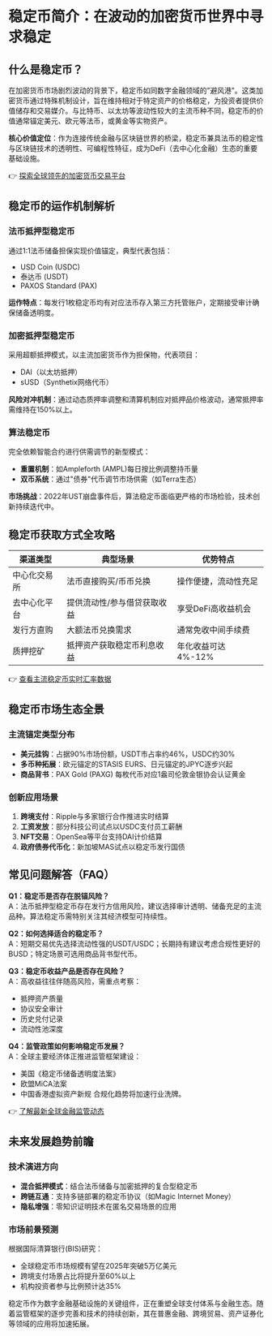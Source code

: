 # 稳定币简介：在波动的加密货币世界中寻求稳定

## 什么是稳定币？

在加密货币市场剧烈波动的背景下，稳定币如同数字金融领域的"避风港"。这类加密货币通过特殊机制设计，旨在维持相对于特定资产的价格稳定，为投资者提供价值储存和交易媒介。与比特币、以太坊等波动性较大的主流币种不同，稳定币的价值通常锚定美元、欧元等法币，或黄金等实物资产。

**核心价值定位**：作为连接传统金融与区块链世界的桥梁，稳定币兼具法币的稳定性与区块链技术的透明性、可编程性特征，成为DeFi（去中心化金融）生态的重要基础设施。

👉 [探索全球领先的加密货币交易平台](https://bit.ly/okx_welcome)

## 稳定币的运作机制解析

### 法币抵押型稳定币
通过1:1法币储备担保实现价值锚定，典型代表包括：
- USD Coin (USDC)
- 泰达币 (USDT)
- PAXOS Standard (PAX)

**运作特点**：每发行1枚稳定币均有对应法币存入第三方托管账户，定期接受审计确保储备透明度。

### 加密抵押型稳定币
采用超额抵押模式，以主流加密货币作为担保物，代表项目：
- DAI（以太坊抵押）
- sUSD（Synthetix网络代币）

**风险对冲机制**：通过动态质押率调整和清算机制应对抵押品价格波动，通常抵押率需维持在150%以上。

### 算法稳定币
完全依赖智能合约进行供需调节的新型模式：
- **重置机制**：如Ampleforth (AMPL)每日按比例调整持币量
- **双币系统**：通过"债券"代币调节市场供需（如Terra生态）

**市场挑战**：2022年UST崩盘事件后，算法稳定币面临更严格的市场检验，技术创新持续迭代中。

## 稳定币获取方式全攻略

| 渠道类型       | 典型场景                          | 优势特点                     |
|----------------|-----------------------------------|----------------------------|
| 中心化交易所   | 法币直接购买/币币兑换            | 操作便捷，流动性充足        |
| 去中心化平台   | 提供流动性/参与借贷获取收益       | 享受DeFi高收益机会          |
| 发行方直购     | 大额法币兑换需求                 | 通常免收中间手续费          |
| 质押挖矿       | 抵押资产获取稳定币利息收益       | 年化收益可达4%-12%          |

👉 [查看主流稳定币实时汇率数据](https://bit.ly/okx_welcome)

## 稳定币市场生态全景

### 主流锚定类型分布
- **美元挂钩**：占据90%市场份额，USDT市占率约46%，USDC约30%
- **多币种拓展**：欧元锚定的STASIS EURS、日元锚定的JPYC逐步兴起
- **商品背书**：PAX Gold (PAXG) 每枚代币对应1盎司伦敦金银协会认证黄金

### 创新应用场景
1. **跨境支付**：Ripple与多家银行合作推进实时结算
2. **工资发放**：部分科技公司试点以USDC支付员工薪酬
3. **NFT交易**：OpenSea等平台支持DAI计价结算
4. **政府债券代币化**：新加坡MAS试点以稳定币发行国债

## 常见问题解答（FAQ）

**Q1：稳定币是否存在脱锚风险？**  
A：法币抵押型稳定币存在发行方信用风险，建议选择审计透明、储备充足的主流品种。算法稳定币需特别关注其经济模型可持续性。

**Q2：如何选择适合的稳定币？**  
A：短期交易优先选择流动性强的USDT/USDC；长期持有建议考虑合规性更好的BUSD；特定场景可选用商品背书型代币。

**Q3：稳定币收益产品是否存在风险？**  
A：高收益往往伴随高风险，需重点考察：
- 抵押资产质量
- 协议安全审计
- 历史兑付记录
- 流动性池深度

**Q4：监管政策如何影响稳定币发展？**  
A：全球主要经济体正推进监管框架建设：
- 美国《稳定币储备透明度法案》
- 欧盟MiCA法案
- 中国香港虚拟资产新规
合规化趋势将加速行业洗牌。

👉 [了解最新全球金融监管动态](https://bit.ly/okx_welcome)

## 未来发展趋势前瞻

### 技术演进方向
- **混合抵押模式**：结合法币储备与加密抵押的复合型稳定币
- **跨链互通**：支持多链部署的稳定币协议（如Magic Internet Money）
- **隐私增强**：零知识证明技术在匿名交易场景的应用

### 市场前景预测
根据国际清算银行(BIS)研究：
- 全球稳定币市场规模有望在2025年突破5万亿美元
- 跨境支付场景占比将提升至60%以上
- 机构投资者参与比例预计达35%

稳定币作为数字金融基础设施的关键组件，正在重塑全球支付体系与金融生态。随着监管框架的逐步完善和技术的持续创新，其在普惠金融、跨境贸易、资产证券化等领域的应用将加速拓展。